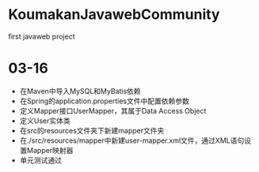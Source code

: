 # KoumakanJavawebCommunity
 first javaweb project

# 03-16
- 在Maven中导入MySQL和MyBatis依赖
- 在Spring的application.properties文件中配置依赖参数
- 定义Mapper接口UserMapper，其属于Data Access Object
- 定义User实体类
- 在src的resources文件夹下新建mapper文件夹
- 在./src/resources/mapper中新建user-mapper.xml文件，通过XML语句设置Mapper映射器
- 单元测试通过